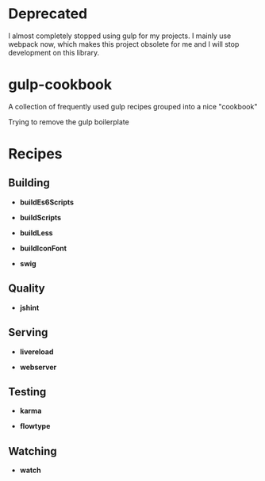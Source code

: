 # Deprecated

I almost completely stopped using gulp for my projects. I mainly use webpack now, which makes this project obsolete for me and I will stop development on this library.


# gulp-cookbook
A collection of frequently used gulp recipes grouped into a nice "cookbook"

Trying to remove the gulp boilerplate
 
 
 
# Recipes
 
## Building

- **buildEs6Scripts**

- **buildScripts**

- **buildLess**

- **buildIconFont**

- **swig**

## Quality

- **jshint**

## Serving

- **livereload**

- **webserver**

## Testing

- **karma**

- **flowtype**

## Watching

- **watch**
